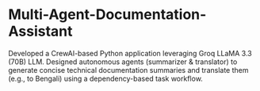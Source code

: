 # Multi-Agent-Documentation-Assistant
Developed a CrewAI-based Python application leveraging Groq LLaMA 3.3 (70B) LLM. Designed autonomous agents (summarizer &amp; translator) to generate concise technical documentation summaries and translate them (e.g., to Bengali) using a dependency-based task workflow.

